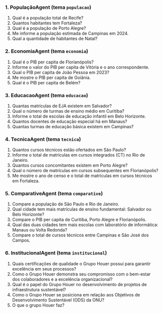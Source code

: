 ### 1. PopulaçãoAgent (tema `populacao`)

1. Qual é a população total de Recife?
2. Quantos habitantes tem Fortaleza?
3. Qual é a população de Porto Alegre?
4. Me informe a população estimada de Campinas em 2024.
5. Qual a quantidade de habitantes de Natal?

### 2. EconomiaAgent (tema `economia`)

1. Qual é o PIB per capita de Florianópolis?
2. Informe o valor do PIB per capita de Vitória e o ano correspondente.
3. Qual o PIB per capita de João Pessoa em 2023?
4. Me mostre o PIB per capita de Goiânia.
5. Qual é o PIB per capita de Belém?

### 3. EducacaoAgent (tema `educacao`)

1. Quantas matrículas de EJA existem em Salvador?
2. Qual o número de turmas de ensino médio em Curitiba?
3. Informe o total de escolas de educação infantil em Belo Horizonte.
4. Quantos docentes de educação especial há em Manaus?
5. Quantas turmas de educação básica existem em Campinas?

### 4. TecnicaAgent (tema `tecnica`)

1. Quantos cursos técnicos estão ofertados em São Paulo?
2. Informe o total de matrículas em cursos integrados (CT) no Rio de Janeiro.
3. Quantos cursos concomitantes existem em Porto Alegre?
4. Qual o número de matrículas em cursos subsequentes em Florianópolis?
5. Me mostre o ano de censo e o total de matrículas em cursos técnicos em Fortaleza.

### 5. ComparativeAgent (tema `comparative`)

1. Compare a população de São Paulo e Rio de Janeiro.
2. Qual cidade tem mais matrículas de ensino fundamental: Salvador ou Belo Horizonte?
3. Compare o PIB per capita de Curitiba, Porto Alegre e Florianópolis.
4. Qual das duas cidades tem mais escolas com laboratório de informática: Manaus ou Volta Redonda?
5. Compare o total de cursos técnicos entre Campinas e São José dos Campos.

### 6. InstitucionalAgent (tema `institucional`)

1. Quais certificações de qualidade o Grupo Houer possui para garantir excelência em seus processos?
2. Como o Grupo Houer demonstra seu compromisso com o bem-estar dos colaboradores e a excelência organizacional?
3. Qual é o papel do Grupo Houer no desenvolvimento de projetos de infraestrutura sustentável?
4. Como o Grupo Houer se posiciona em relação aos Objetivos de Desenvolvimento Sustentável (ODS) da ONU?
5. O que o grupo Houer faz?
